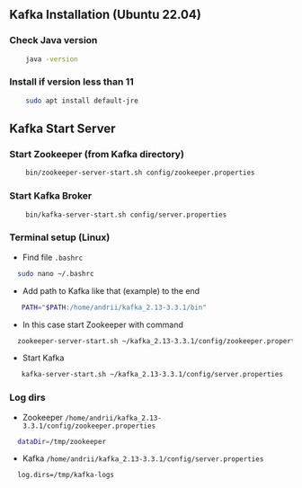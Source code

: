 ## Kafka Installation (Ubuntu 22.04)

### Check Java version
```bash
    java -version
```
### Install if version less than 11
```bash
    sudo apt install default-jre
```

## Kafka Start Server

### Start Zookeeper (from Kafka directory)
```bash
    bin/zookeeper-server-start.sh config/zookeeper.properties
```

### Start Kafka Broker
```bash
    bin/kafka-server-start.sh config/server.properties
```

### Terminal setup (Linux)
- Find file `.bashrc`
```bash
  sudo nano ~/.bashrc 
```
- Add path to Kafka like that (example) to the end
```bash
   PATH="$PATH:/home/andrii/kafka_2.13-3.3.1/bin"
```
- In this case start Zookeeper with command
```bash
  zookeeper-server-start.sh ~/kafka_2.13-3.3.1/config/zookeeper.properties 
```
- Start Kafka
```bash
   kafka-server-start.sh ~/kafka_2.13-3.3.1/config/server.properties
```

### Log dirs
- Zookeeper `/home/andrii/kafka_2.13-3.3.1/config/zookeeper.properties`
```bash
  dataDir=/tmp/zookeeper 
```
- Kafka `/home/andrii/kafka_2.13-3.3.1/config/server.properties`
```bash
  log.dirs=/tmp/kafka-logs 
```